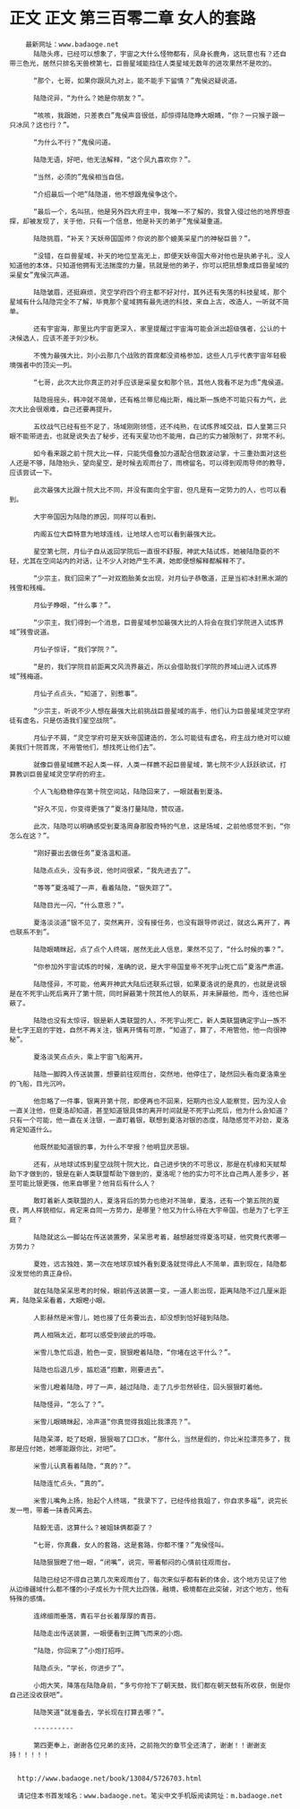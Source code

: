 # 正文 正文 第三百零二章 女人的套路
        最新网址：www.badaoge.net
          陆隐头疼，已经可以想象了，宇宙之大什么怪物都有，凤身长鹿角，这玩意也有？还自带三色光，居然只排名天兽榜第七，巨兽星域能挡住人类星域无数年的进攻果然不是吹的。
      
          “那个，七哥，如果你跟凤九对上，能不能手下留情？”鬼侯迟疑说道。
      
          陆隐诧异，“为什么？她是你朋友？”。
      
          “咳咳，我跟她，只差表白”鬼侯声音很低，却惊得陆隐睁大眼睛，“你？一只猴子跟一只冰凤？这也行？”。
      
          “为什么不行？”鬼侯问道。
      
          陆隐无语，好吧，他无法解释，“这个凤九喜欢你？”。
      
          “当然，必须的”鬼侯相当自信。
      
          “介绍最后一个吧”陆隐道，他不想跟鬼侯争这个。
      
          “最后一个，名叫犼，他是另外四大府主中，我唯一不了解的，我曾入侵过他的地界想查探，却被发现了，关于他，只有一个信息，他是补天的弟子”鬼侯凝重道。
      
          陆隐挑眉，“补天？天妖帝国国师？你说的那个媲美采星门的神秘巨兽？”。
      
          “没错，在巨兽星域，补天的地位至高无上，即便天妖帝国大帝对他也是执弟子礼，没人知道他的本体，只知道他拥有无法揣度的力量，犼就是他的弟子，你可以把犼想象成巨兽星域的采星女”鬼侯沉声道。
      
          陆隐皱眉，还挺麻烦，灵空学府四个府主都不好对付，其外还有失落的科技星域，那个星域有什么陆隐完全不了解，毕竟那个星域拥有最先进的科技，来自上古，改造人，一听就不简单。
      
          还有宇宙海，那里比内宇宙更深入，家里提醒过宇宙海可能会派出超级强者，公认的十决候选人，应该不差于刘少秋。
      
          不愧为最强大比，刘小云那几个战败的首席都没资格参加，这些人几乎代表宇宙年轻极境强者中的顶尖一列。
      
          “七哥，此次大比你真正的对手应该是采星女和那个犼，其他人我看不足为虑”鬼侯道。
      
          陆隐摇摇头，韩冲就不简单，还有格兰蒂尼梅比斯，梅比斯一族绝不可能只有力气，此次大比会很艰难，自己还要再提升。
      
          五纹战气已经有些不足了，场域刚刚领悟，还不纯熟，在试炼界域交战，巨人皇第三只眼不能带进去，也就是说失去了秘步，还有天星功也不能用，自己的实力被限制了，非常不利。
      
          如今看来跟之前十院大比一样，只能凭借叠加力道配合倍数波动掌，十三重劲面对这些人还是不够，陆隐抬头，望向星空，是时候去观雨台了，雨榜留名，可以得到观雨导师的教导，应该尝试一下。
      
          此次最强大比跟十院大比不同，并没有面向全宇宙，但凡是有一定势力的人，也可以看到。
      
          大宇帝国因为陆隐的原因，同样可以看到。
      
          内阁五位大臣特意为地球连线，让地球人也可以看到最强大比。
      
          星空第七院，月仙子自从返回学院后一直很不舒服，神武大陆试炼，她被陆隐耍的不轻，尤其在空间站内的对话，让不少人对她产生不满，她即便想解释都解释不了。
      
          “少宗主，我们回来了”一对双胞胎美女出现，对月仙子恭敬道，正是当初冰封黑水湖的残雪和残梅。
      
          月仙子睁眼，“什么事？”。
      
          “少宗主，我们得到一个消息，巨兽星域参加最强大比的人将会在我们学院进入试炼界域”残雪说道。
      
          月仙子惊讶，“我们学院？”。
      
          “是的，我们学院目前距离文风流界最近，所以会借助我们学院的界域山进入试炼界域”残梅道。
      
          月仙子点点头，“知道了，别惹事”。
      
          “少宗主，听说不少人想在最强大比前挑战巨兽星域的高手，他们认为巨兽星域灵空学府徒有虚名，只是仿造我们星空战院”。
      
          月仙子不屑，“灵空学府可是天妖帝国建造的，怎么可能徒有虚名，府主战力绝对可以媲美我们十院首席，不用管他们，想找死让他们去”。
      
          就像巨兽星域瞧不起人类一样，人类一样瞧不起巨兽星域，第七院不少人跃跃欲试，打算教训巨兽星域灵空学府的府主。
      
          个人飞船稳稳停在第十院空间站，陆隐回来了，一眼就看到夏洛。
      
          “好久不见，你变得更强了”夏洛打量陆隐，赞叹道。
      
          此次，陆隐可以明确感受到夏洛周身那股奇特的气息，这是场域，之前他感觉不到，“你怎么在这？”。
      
          “刚好要出去做任务”夏洛温和道。
      
          陆隐点点头，没有多说，他时间很紧，“我先进去了”。
      
          “等等”夏洛喊了一声，看着陆隐，“银失踪了”。
      
          陆隐目光一闪，“什么意思？”。
      
          夏洛淡淡道“银不见了，突然离开，没有接任务，也没有跟导师说过，就这么离开了，再也联系不到”。
      
          陆隐眼睛眯起，点了点个人终端，居然无此人信息，果然不见了，“什么时候的事？”。
      
          “你参加外宇宙试炼的时候，准确的说，是大宇帝国皇帝不死宇山死亡后”夏洛严肃道。
      
          陆隐怪异，不可能，他离开神武大陆后还联系过银，如果夏洛说的是真的，也就是说银是在不死宇山死后离开了第十院，同时屏蔽第十院其他人的联系，并未屏蔽他，而今，连他也屏蔽了。
      
          陆隐也没有太惊讶，银是新人类联盟的人，不死宇山死亡，新人类联盟确定宇山一族不是七字王庭的宇姓，自然不再关注，银离开情有可原，“知道了，算了，不用管他，他一向很神秘”。
      
          夏洛淡笑点点头，乘上宇宙飞船离开。
      
          陆隐一脚跨入传送装置，想要前往观雨台，突然地，他停住了，陡然回头看向夏洛乘坐的飞船，目光沉吟。
      
          他忽略了一件事，银离开第十院，即便再也不回来，短期内也没人能察觉，因为没人会一直关注他，但夏洛却知道，甚至知道银具体的离开时间就是不死宇山死后，他为什么会知道？只有一个可能，他一直在关注银，一直盯着银，联想到夏洛对银的态度，陆隐感觉不对劲，夏洛肯定知道什么。
      
          他既然能知道银的事，为什么不举报？他明显厌恶银。
      
          还有，从地球试炼到星空战院十院大比，自己进步快的不可思议，那是在机缘和天赋帮助下才做到的，银是在新人类联盟帮助下做到的，夏洛呢？他的实力可不比自己两人差多少，甚至可能比银更强，他来自哪里？他背后有什么人？
      
          敢盯着新人类联盟的人，夏洛背后的势力也绝对不简单，夏洛，还有一个第五院的夏夜，两人样貌相似，肯定来自同一方势力，是哪里？他又为什么待在大宇帝国，也是为了七字王庭？
      
          陆隐就这么一脚站在传送装置旁，呆呆思考着，越想越觉得夏洛可疑，他究竟代表哪一方势力？
      
          夏姓，远古独姓，第一次在地球京城外看到夏洛就觉得此人不简单，直到现在，陆隐都没发觉他的真正身份。
      
          就在陆隐呆呆思考的时候，眼前传送装置一变，一道人影出现，距离陆隐不过几厘米距离，陆隐呆呆看着，大眼瞪小眼。
      
          人影赫然是米雪儿，她也接了任务要出去，却没想到恰好碰到陆隐。
      
          两人相隔太近，都可以感受到彼此的呼吸。
      
          米雪儿急忙后退，脸色一变，狠狠瞪着陆隐，“你堵在这干什么？”。
      
          陆隐也后退几步，尴尬道“抱歉，刚要进去”。
      
          米雪儿瞪着陆隐，哼了一声，越过陆隐，走了几步忽然顿住，回头狠狠盯着他。
      
          陆隐怪异，“怎么了？”。
      
          米雪儿眼睛眯起，冷声道“你真觉得我姐比我漂亮？”。
      
          陆隐呆滞，眨了眨眼，狠狠咽了口口水，“那什么，当然是假的，你比米拉漂亮多了，我那是应付她，她哪能跟你比，对吧”。
      
          米雪儿认真看着陆隐，“真的？”。
      
          陆隐连忙点头，“真的”。
      
          米雪儿嘴角上扬，抬起个人终端，“我录下了，已经传给我姐了，你自求多福”，说完长发一甩，带着一抹香风离去。
      
          陆毅无语，这算什么？被姐妹俩都耍了？
      
          “七哥，你真蠢，女人的套路，这是套路，你都不懂？”鬼侯怪叫。
      
          陆隐狠狠瞪了他一眼，“闭嘴”，说完，带着郁闷的心情前往观雨台。
      
          陆隐已经记不得自己第几次来观雨台了，每次来似乎都有新的体会，这个地方见证了他从边缘疆域什么都不懂的小子成长为十院大比四强，融境，极境都在此突破，对这个地方，他有特殊的感情。
      
          连绵细雨垂落，青石平台长着厚厚的青苔。
      
          陆隐走出传送装置，一眼便看到正腾飞而来的小炮。
      
          “陆隐，你回来了”小炮打招呼。
      
          陆隐点头，“学长，你进步了”。
      
          小炮大笑，降落在陆隐身前，“多亏你抢下了朝天鼓，我们都在朝天鼓有所收获，倒是你自己还没收获吧”。
      
          陆隐笑道“就准备去，学长现在打算去哪？”。
      
          ----------
      
          第四更奉上，谢谢各位兄弟的支持，之前拖欠的章节全还清了，谢谢！！谢谢支持！！！！！
      
      
      http://www.badaoge.net/book/13084/5726703.html
      
      请记住本书首发域名：www.badaoge.net。笔尖中文手机版阅读网址：m.badaoge.net